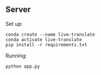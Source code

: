 ## Server


Set up:

```shell
conda create --name live-translate
conda activate live-translate
pip install -r requirements.txt
```

Running:

```shell
python app.py
```